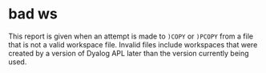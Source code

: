 




<h1 class="heading"><span class="name">bad ws</span></h1>

This report is given when an attempt is made to `)COPY` or `)PCOPY` from a file that is not a valid workspace file.  Invalid files include workspaces that were created by a version of Dyalog APL later than the version currently being used.



